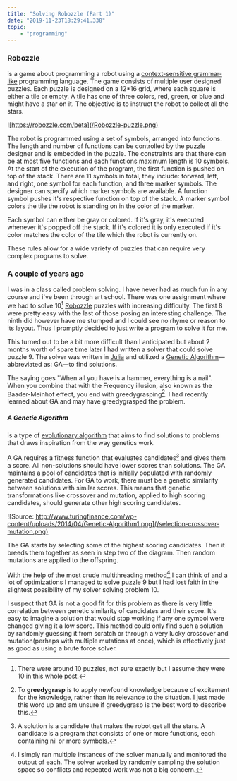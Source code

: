 ```yaml
---
title: "Solving Robozzle (Part 1)"
date: "2019-11-23T18:29:41.338"
topic:
    - "programming"
---
```


### Robozzle

is a game about programming a robot using a [context-sensitive grammar-like](https://en.wikipedia.org/wiki/Context-sensitive_grammar) programming language.
The game consists of multiple user designed puzzles. Each puzzle is designed on a 12\*16 grid, where each square is either a tile or empty. A tile has one of three colors, red, green, or blue and might have a star on it. The objective is to instruct the robot to collect all the stars.

![https://robozzle.com/beta](/Robozzle-puzzle.png)

The robot is programmed using a set of symbols, arranged into functions. The length and number of functions can be controlled by the puzzle designer and is embedded in the puzzle. The constraints are that there can be at most five functions and each functions maximum length is 10 symbols. At the start of the execution of the program, the first function is pushed on top of the stack. There are 11 symbols in total, they include: forward, left, and right, one symbol for each function, and three marker symbols. The designer can specify which marker symbols are available. A function symbol pushes it's respective function on top of the stack. A marker symbol colors the tile the robot is standing on in the color of the marker.

Each symbol can either be gray or colored. If it's gray, it's executed whenever it's popped off the stack. If it's colored it is only executed if it's color matches the color of the tile which the robot is currently on.

These rules allow for a wide variety of puzzles that can require very complex programs to solve.

### A couple of years ago

I was in a class called problem solving. I have never had as much fun in any course and i've been through art school.
There was one assignment where we had to solve 10[^1] [Robozzle](https://robozzle.com) puzzles with increasing difficulty.
The first 8 were pretty easy with the last of those posing an interesting challenge. The ninth did however have me stumped and I could see no rhyme or reason to its layout. Thus I promptly decided to just write a program to solve it for me.

This turned out to be a bit more difficult than I anticipated but about 2 months worth of spare time later I had written a solver that could solve puzzle 9. The solver was written in [Julia](https://julialang.org) and utilized a [Genetic Algorithm](https://en.wikipedia.org/wiki/Genetic_algorithm)&mdash;abbreviated as: GA&mdash;to find solutions.

The saying goes "When all you have is a hammer, everything is a nail". When you combine that with the Frequency illusion, also known as the Baader-Meinhof effect, you end with greedygrasping[^2]. I had recently learned about GA and may have greedygrasped the problem.

##### A Genetic Algorithm

is a type of [evolutionary algorithm](https://en.wikipedia.org/wiki/Evolutionary_algorithm) that aims to find solutions to problems that draws inspiration from the way genetics work.

A GA requires a fitness function that evaluates candidates[^3] and gives them a score. All non-solutions should have lower scores than solutions. The GA maintains a pool of candidates that is initially populated with randomly generated candidates. For GA to work, there must be a genetic similarity between solutions with similar scores. This means that genetic transformations like crossover and mutation, applied to high scoring candidates, should generate other high scoring candidates.

![Source: http://www.turingfinance.com/wp-content/uploads/2014/04/Genetic-Algorithm1.png](/selection-crossover-mutation.png)

The GA starts by selecting some of the highest scoring candidates. Then it breeds them together as seen in step two of the diagram. Then random mutations are applied to the offspring.

With the help of the most crude multithreading method[^4] I can think of and a lot of optimizations I managed to solve puzzle 9 but I had lost faith in the slightest possibility of my solver solving problem 10.

I suspect that GA is not a good fit for this problem as there is very little correlation between genetic similarity of candidates and their score. It's easy to imagine a solution that would stop working if any one symbol were changed giving it a low score. This method could only find such a solution by randomly guessing it from scratch or through a very lucky crossover and mutation(perhaps with multiple mutations at once), which is effectively just as good as using a brute force solver.

[^1]: There were around 10 puzzles, not sure exactly but I assume they were 10 in this whole post.
[^2]: To **greedygrasp** is to apply newfound knowledge because of excitement for the knowledge, rather than its relevance to the situation. I just made this word up and am unsure if greedygrasp is the best word to describe this.
[^3]: A solution is a candidate that makes the robot get all the stars. A candidate is a program that consists of one or more functions, each containing nil or more symbols.
[^4]: I simply ran multiple instances of the solver manually and monitored the output of each. The solver worked by randomly sampling the solution space so conflicts and repeated work was not a big concern.
